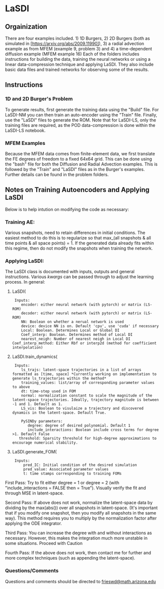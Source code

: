 # LaSDI
## Orgainization

There are four examples included. 1) 1D Burgers, 2) 2D Burgers (both as simulated in [https://arxiv.org/abs/2009.11990]), 3) a radial advection example as from MFEM (example 9, problem 3) and 4) a time-dependent diffusion example (MFEM example 16)
Each of the folders includes instructions for building the data, training the neural networks or using a linear data-compression technique and applying LaSDI.
They also include basic data files and trained networks for observing some of the results. 

## Instructions

### 1D and 2D Burger's Problem

To generate results, first generate the training data using the "Build" file. For LaSDI-NM you can then train an auto-encoder using the "Train" file. Finally, use the "LaSDI" files to generate the ROM. Note that for LaSDI-LS, only the training files are required, as the POD data-compression is done within the LaSDI-LS notebook.

### MFEM Examples

Because the MFEM data comes from finite-element data, we first translate the FE degrees of freedom to a fixed 64x64 grid. This can be done using the "bash" file for both the Diffusion and Radial Advection examples. This is followed by the "Train" and "LaSDI" files as in the Burger's examples. Further details can be found in the problem folders.

## Notes on Training Autoencoders and Applying LaSDI

Below is to help intution on modifying the code as necessary:

### Training AE:

Various snapshots, need to retain differences in initial conditions. The easiest method to do this is to regularize so that max_(all snapshots & all time points & all space points) = 1. 
If the generated data already fits within this regime, then do not modify the snapshots when training the network. 

### Applying LaSDI:

The LaSDI class is documented with inputs, outputs and general instructions. Various *kwargs* can be passed through to adjust the learning process. In general:

1. LaSDI(

        Inputs:
           encoder: either neural network (with pytorch) or matrix (LS-ROM)
           decoder: either neural network (with pytorch) or matrix (LS-ROM)
           NN: Boolean on whether a nerual network is used
           device: device NN is on. Default 'cpu', use 'cuda' if necessary
           Local: Boolean. Determines Local or Global DI
           Coef_interp: Boolean. Determines method of Local DI
           nearest_neigh: Number of nearest neigh in Local DI
	   Coef_interp_method: Either Rbf or interp2d (method for coefficient interpolation)
           
       
2. LaSDI.train_dynamics(

        Inputs:
           ls_trajs: latent-space trajectories in a list of arrays formatted as [time, space] *Currently working on implementation to generate ls_trajectories within the method*
           training_values: list/array of corresponding parameter values to above
           dt: time-step used in FOM
           normal: normalization constant to scale the magnitude of the latent-space trajectories. Ideally, trajectory magnitude is between -1 and 1. Default as 1.
           LS_vis: Boolean to visulaize a trajectory and discovered dynamics in the latent-space. Default True.
           
           PySINDy parameters:
              degree: degree of desired polynomial. Default 1
              include_interactions: Boolean include cross terms for degree >1. Default False
	      threshold: Sparsity threshold for high-degree approximations to encourage numerical stability.
           
 
3. LaSDI.generate_FOM(


        Inputs:
            pred_IC: Initial condition of the desired simulation
            pred_value: Associated parameter values
            t: time stamps corresponding to training FOMs
            

First Pass: Try to fit either degree = 1 or degree = 2 (with "include_interactions = FALSE then = True"). Visually verify the fit and through MSE in latent-space. 

Second Pass: If above does not work, normalize the latent-space data by dividing by the max(abs()) over all snapshots in latent-space. (It's important that if you modify one snapshot, then you modify all snapshots in the same way). This method requires you to multiply by the normalization factor after applying the ODE integrator. 

Third Pass: You can increase the degree with and without interactions as necessary. However, this makes the integration much more unstable in some situations. Proceed with Caution

Fourth Pass: If the above does not work, then contact me for further and more complex techniques (such as appending the latent-space). 

### Questions/Comments
Questions and comments should be directed to frieswd@math.arizona.edu

